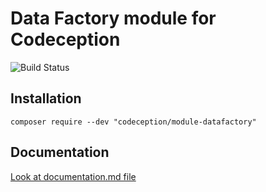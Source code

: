 # Data Factory module for Codeception

![Build Status](https://github.com/Codeception/module-datafactory/workflows/CI/badge.svg)

## Installation

```
composer require --dev "codeception/module-datafactory"
```

## Documentation

<a href="documentation.md">Look at documentation.md file</a>
